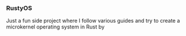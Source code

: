 ### RustyOS

Just a fun side project where I follow various guides and try to create a microkernel operating system in Rust by 
